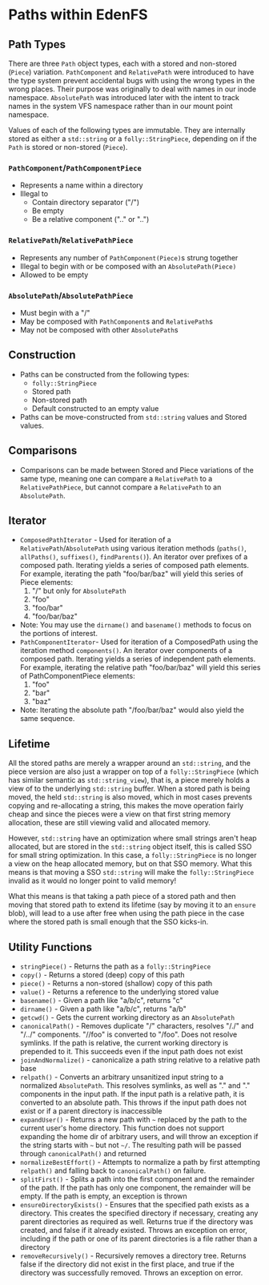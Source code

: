 # Paths within EdenFS

## Path Types

There are three `Path` object types, each with a stored and non-stored (`Piece`)
variation. `PathComponent` and `RelativePath` were introduced to have the type
system prevent accidental bugs with using the wrong types in the wrong places.
Their purpose was originally to deal with names in our inode namespace.
`AbsolutePath` was introduced later with the intent to track names in the system
VFS namespace rather than in our mount point namespace.

Values of each of the following types are immutable. They are internally stored
as either a `std::string` or a `folly::StringPiece`, depending on if the `Path`
is stored or non-stored (`Piece`).

### `PathComponent`/`PathComponentPiece`

* Represents a name within a directory
* Illegal to
    * Contain directory separator ("/")
    * Be empty
    * Be a relative component (".." or "..")

### `RelativePath`/`RelativePathPiece`

* Represents any number of `PathComponent(Piece)`s strung together
* Illegal to begin with or be composed with an `AbsolutePath(Piece)`
* Allowed to be empty

### `AbsolutePath`/`AbsolutePathPiece`

* Must begin with a "/"
* May be composed with `PathComponent`s and `RelativePath`s
* May not be composed with other `AbsolutePath`s

## Construction

* Paths can be constructed from the following types:
    * `folly::StringPiece`
    * Stored path
    * Non-stored path
    * Default constructed to an empty value
* Paths can be move-constructed from `std::string` values and Stored values.

## Comparisons

* Comparisons can be made between Stored and Piece variations of the same type,
  meaning one can compare a `RelativePath` to a `RelativePathPiece`, but cannot
  compare a `RelativePath` to an `AbsolutePath`.

## Iterator

* `ComposedPathIterator` - Used for iteration of a `RelativePath`/`AbsolutePath`
  using various iteration methods (`paths()`, `allPaths()`, `suffixes()`,
  `findParents()`). An iterator over prefixes of a composed path. Iterating
  yields a series of composed path elements. For example, iterating the path
  "foo/bar/baz" will yield this series of Piece elements:
    1. "/" but only for `AbsolutePath`
    2. "foo"
    3. "foo/bar"
    4. "foo/bar/baz"
* Note: You may use the `dirname()` and `basename()` methods to focus on the
  portions of interest.
* `PathComponentIterator`- Used for iteration of a ComposedPath using the
  iteration method `components()`. An iterator over components of a composed
  path. Iterating yields a series of independent path elements. For example,
  iterating the relative path "foo/bar/baz" will yield this series of
  PathComponentPiece elements:
    1. "foo"
    2. "bar"
    3. "baz"
* Note: Iterating the absolute path "/foo/bar/baz" would also yield the same
  sequence.

## Lifetime

All the stored paths are merely a wrapper around an `std::string`, and the
piece version are also just a wrapper on top of a `folly::StringPiece` (which
has similar semantic as `std::string_view`), that is, a piece
merely holds a view of to the underlying `std::string` buffer. When a
stored path is being moved, the held `std::string` is also moved, which in most
cases prevents copying and re-allocating a string, this makes the move
operation fairly cheap and since the pieces were a view on that
first string memory allocation, these are still viewing valid and allocated
memory.

However, `std::string` have an optimization where small strings aren't heap
allocated, but are stored in the `std::string` object itself, this is called SSO
for small string optimization. In this case, a `folly::StringPiece` is no longer
a view on the heap allocated memory, but on that SSO memory. What this means is
that moving a SSO `std::string` will make the `folly::StringPiece` invalid as it
would no longer point to valid memory!

What this means is that taking a path piece of a stored path and then moving
that stored path to extend its lifetime (say by moving it to an `ensure` blob),
will lead to a use after free when using the path piece in the case where the
stored path is small enough that the SSO kicks-in.

## Utility Functions

* `stringPiece()` - Returns the path as a `folly::StringPiece`
* `copy()` - Returns a stored (deep) copy of this path
* `piece()` - Returns a non-stored (shallow) copy of this path
* `value()` - Returns a reference to the underlying stored value
* `basename()` - Given a path like "a/b/c", returns "c"
* `dirname()` - Given a path like "a/b/c", returns "a/b"
* `getcwd()` - Gets the current working directory as an `AbsolutePath`
* `canonicalPath()` - Removes duplicate "/" characters, resolves "/./" and
  "/../" components. "//foo" is converted to "/foo". Does not resolve symlinks.
  If the path is relative, the current working directory is prepended to it.
  This succeeds even if the input path does not exist
* `joinAndNormalize()` - canonicalize a path string relative to a relative path
  base
* `relpath()` - Converts an arbitrary unsanitized input string to a normalized
  `AbsolutePath`. This resolves symlinks, as well as "." and "." components in
  the input path. If the input path is a relative path, it is converted to an
  absolute path. This throws if the input path does not exist or if a parent
  directory is inaccessible
* `expandUser()` - Returns a new path with `~` replaced by the path to the
  current user's home directory. This function does not support expanding the
  home dir of arbitrary users, and will throw an exception if the string starts
  with `~` but not `~/`. The resulting path will be passed through
  `canonicalPath()` and returned
* `normalizeBestEffort()` - Attempts to normalize a path by first attempting
  `relpath()` and falling back to `canonicalPath()` on failure.
* `splitFirst()` - Splits a path into the first component and the remainder of
  the path. If the path has only one component, the remainder will be empty. If
  the path is empty, an exception is thrown
* `ensureDirectoryExists()` - Ensures that the specified path exists as a
  directory. This creates the specified directory if necessary, creating any
  parent directories as required as well. Returns true if the directory was
  created, and false if it already existed. Throws an exception on error,
  including if the path or one of its parent directories is a file rather than a
  directory
* `removeRecursively()` - Recursively removes a directory tree. Returns false if
  the directory did not exist in the first place, and true if the directory was
  successfully removed. Throws an exception on error.

